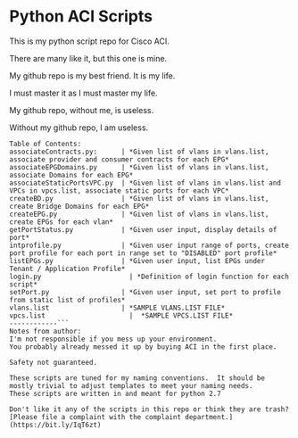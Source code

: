 # Python ACI Scripts
This is my python script repo for Cisco ACI.

There are many like it, but this one is mine. 

My github repo is my best friend. It is my life. 

I must master it as I must master my life. 

My github repo, without me, is useless. 

Without my github repo, I am useless. 
```------------
Table of Contents:
associateContracts.py:      | *Given list of vlans in vlans.list, associate provider and consumer contracts for each EPG*
associateEPGDomains.py	    | *Given list of vlans in vlans.list, associate Domains for each EPG*
associateStaticPortsVPC.py  | *Given list of vlans in vlans.list and VPCs in vpcs.list, associate static ports for each VPC*
createBD.py	                | *Given list of vlans in vlans.list, create Bridge Domains for each EPG*
createEPG.py                | *Given list of vlans in vlans.list, create EPGs for each vlan*
getPortStatus.py            | *Given user input, display details of port*
intprofile.py               | *Given user input range of ports, create port profile for each port in range set to "DISABLED" port profile*
listEPGs.py                 | *Given user input, list EPGs under Tenant / Application Profile*
login.py	                  | *Definition of login function for each script*
setPort.py	                | *Given user input, set port to profile from static list of profiles*
vlans.list	                | *SAMPLE VLANS.LIST FILE*
vpcs.list	                  |  *SAMPLE VPCS.LIST FILE*
------------```
Notes from author:
I'm not responsible if you mess up your environment.  
You probably already messed it up by buying ACI in the first place.

Safety not guaranteed.

These scripts are tuned for my naming conventions.  It should be mostly trivial to adjust templates to meet your naming needs.
These scripts are written in and meant for python 2.7

Don't like it any of the scripts in this repo or think they are trash? 
[Please file a complaint with the complaint department.](https://bit.ly/IqT6zt)

